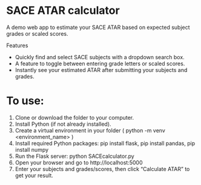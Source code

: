 # SACE ATAR calculator

A demo web app to estimate your SACE ATAR based on expected subject grades or scaled scores.

Features
- Quickly find and select SACE subjects with a dropdown search box.
- A feature to toggle between entering grade letters or scaled scores.
- Instantly see your estimated ATAR after submitting your subjects and grades.

# To use:

1. Clone or download the folder to your computer.
2. Install Python (if not already installed).
3. Create a virtual environment in your folder ( python -m venv <environment_name> )
4. Install required Python packages: pip install flask, pip install pandas, pip install numpy
5. Run the Flask server: python SACEcalculator.py
6. Open your browser and go to http://localhost:5000
7. Enter your subjects and grades/scores, then click “Calculate ATAR” to get your result.









